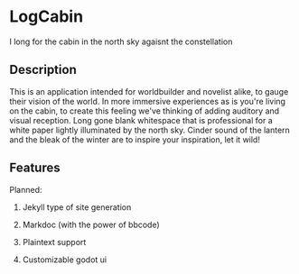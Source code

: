 # LogCabin
 I long for the cabin in the north sky agaisnt the constellation

## Description
This is an application intended for worldbuilder and novelist alike, to gauge their vision of the world. In more immersive experiences as is you're living on the cabin,
to create this feeling we've thinking of adding auditory and visual reception. Long gone blank whitespace that is professional for a white paper lightly illuminated by the
north sky. Cinder sound of the lantern and the bleak of the winter are to inspire your inspiration, let it wild!

## Features
Planned:
1. Jekyll type of site generation

2. Markdoc (with the power of bbcode)

3. Plaintext support

3. Customizable godot ui
